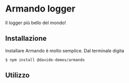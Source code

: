 # Armando logger

Il logger più bello del mondo!

## Installazione

Installare Armando è molto semplice. Dal terminale digita

```
$ npm install @davide-demos/armando
```

## Utilizzo

